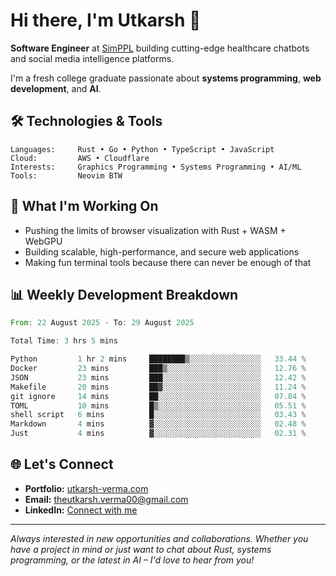 # Hi there, I'm Utkarsh 👋

**Software Engineer** at [SimPPL](https://simppl.org) building cutting-edge healthcare chatbots and social media intelligence platforms.

I'm a fresh college graduate passionate about **systems programming**, **web development**, and **AI**.

## 🛠️ Technologies & Tools

```
Languages:     Rust • Go • Python • TypeScript • JavaScript
Cloud:         AWS • Cloudflare
Interests:     Graphics Programming • Systems Programming • AI/ML
Tools:         Neovim BTW
```

## 🚀 What I'm Working On

- Pushing the limits of browser visualization with Rust + WASM + WebGPU
- Building scalable, high-performance, and secure web applications
- Making fun terminal tools because there can never be enough of that

## 📊 Weekly Development Breakdown

<!--START_SECTION:waka-->

```rust
From: 22 August 2025 - To: 29 August 2025

Total Time: 3 hrs 5 mins

Python         1 hr 2 mins     ████████▒░░░░░░░░░░░░░░░░   33.44 %
Docker         23 mins         ███▒░░░░░░░░░░░░░░░░░░░░░   12.76 %
JSON           23 mins         ███░░░░░░░░░░░░░░░░░░░░░░   12.42 %
Makefile       20 mins         ██▓░░░░░░░░░░░░░░░░░░░░░░   11.24 %
git ignore     14 mins         ██░░░░░░░░░░░░░░░░░░░░░░░   07.84 %
TOML           10 mins         █▒░░░░░░░░░░░░░░░░░░░░░░░   05.51 %
shell script   6 mins          █░░░░░░░░░░░░░░░░░░░░░░░░   03.43 %
Markdown       4 mins          ▓░░░░░░░░░░░░░░░░░░░░░░░░   02.48 %
Just           4 mins          ▓░░░░░░░░░░░░░░░░░░░░░░░░   02.31 %
```

<!--END_SECTION:waka-->

## 🌐 Let's Connect

- **Portfolio:** [utkarsh-verma.com](https://utkarsh-verma.com)
- **Email:** theutkarsh.verma00@gmail.com
- **LinkedIn:** [Connect with me](https://linkedin.com/in/utkarsh-verm4)

---

*Always interested in new opportunities and collaborations. Whether you have a project in mind or just want to chat about Rust, systems programming, or the latest in AI – I'd love to hear from you!*
